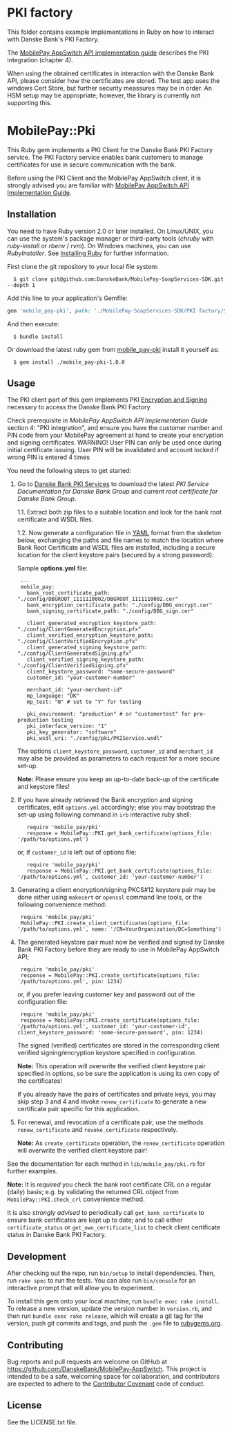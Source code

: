 # PKI factory

This folder contains example implementations in Ruby on how to interact with Danske Bank's PKI Factory.

The [MobilePay AppSwitch API implementation guide](https://github.com/DanskeBank/MobilePay-AppSwitch/blob/master/MobilePay%20AppSwitch%20API%20Implementation%20Guide.pdf "MobilePay AppSwitch API implementation guide") describes the PKI integration (chapter 4).

When using the obtained certificates in interaction with the Danske Bank API, please consider how the certificates are stored. The test app uses the windows Cert Store, but further security meassures may be in order. An HSM setup may be appropriate; however, the library is currently not supporting this.

# MobilePay::Pki

This Ruby gem implements a PKI Client for the Danske Bank PKI Factory service.
The PKI Factory service enables bank customers to manage certificates for use in secure communication with the bank.

Before using the PKI Client and the MobilePay AppSwitch client, it is strongly advised you are familiar with [MobilePay AppSwitch API Implementation Guide](https://github.com/DanskeBank/MobilePay-AppSwitch/blob/master/MobilePay%20AppSwitch%20API%20Implementation%20Guide.pdf).

## Installation

You need to have Ruby version 2.0 or later installed.  On Linux/UNIX, you can use the system's package manager or third-party tools (_chruby_ with _ruby-install_ or _rbenv_ / _rvm_).
On Windows machines, you can use _RubyInstaller_.
See [Installing Ruby](https://www.ruby-lang.org/en/documentation/installation/) for further information.

First clone the git repository to your local file system:

      $ git clone git@github.com:DanskeBank/MobilePay-SoapServices-SDK.git --depth 1

Add this line to your application's Gemfile:

```ruby
gem 'mobile_pay-pki', path: './MobilePay-SoapServices-SDK/PKI factory/Source/Ruby'
```

And then execute:

      $ bundle install

Or download the latest ruby gem from [mobile_pay-pki](https://github.com/DanskeBank/MobilePay-AppSwitch/tree/master/PKI%20factory/Source/Ruby/pkg) install it yourself as:

      $ gem install ./mobile_pay-pki-1.0.0

## Usage

The PKI client part of this gem implements PKI [Encryption and Signing](http://www.danskebank.com/en-uk/ci/Products-Services/Transaction-Services/Online-Services/Integration-Services/Documents/ChannelsAndSecurity/Channel_WebService/EncryptionSigningCompressionWebServices.pdf) necessary to access the Danske Bank PKI Factory.

Check prerequisite in _MobilePay AppSwitch API Implementation Guide_ section 4: "PKI integration", and ensure you have the customer number and PIN code from your MobilePay agreement at hand to create your encryption and signing certificates.
WARNING! 
        User PIN can only be used once during initial certificate issuing.
        User PIN will be invalidated and account locked if wrong PIN is entered 4 times 
		
You need the following steps to get started:

1. Go to [Danske Bank PKI Services](https://danskebank.com/en-uk/ci/Products-Services/Transaction-Services/Online-Services/Pages/PKI-Services.aspx) to download the latest _PKI Service Documentation for Danske Bank Group_ and current _root certificate for Danske Bank Group_.

    1.1. Extract both zip files to a suitable location and look for the bank root certificate and WSDL files.

    1.2. Now generate a configuration file in [YAML](https://en.wikipedia.org/wiki/YAML) format from the skeleton below, exchanging the paths and file names to match the location where Bank Root Certificate and WSDL files are installed, including a secure location for the client keystore pairs (secured by a strong password):

    Sample __options.yml__ file:

        ---
        mobile_pay:
          bank_root_certificate_path: "./config/DBGROOT_1111110002/DBGROOT_1111110002.cer"
          bank_encryption_certificate_path: "./config/DBG_encrypt.cer"
          bank_signing_certificate_path: "./config/DBG_sign.cer"

          client_generated_encryption_keystore_path: "./config/ClientGeneratedEncryption.pfx"
          client_verified_encryption_keystore_path: "./config/ClientVerifiedEncryption.pfx"
          client_generated_signing_keystore_path: "./config/ClientGeneratedSigning.pfx"
          client_verified_signing_keystore_path: "./config/ClientVerifiedSigning.pfx"
          client_keystore_password: "some-secure-password"
          customer_id: "your-customer-number"

          merchant_id: "your-merchant-id"
          mp_language: "DK"
          mp_test: "N" # set to "Y" for testing

          pki_environment: "production" # or "customertest" for pre-production testing
          pki_interface_version: "1"
          pki_key_generator: "software"
          pki_wsdl_uri: "./config/pki/PKIService.wsdl"

    The options `client_keystore_password`, `customer_id` and `merchant_id` may alse be provided as parameters to each request for a more secure set-up.

    **Note:** Please ensure you keep an up-to-date back-up of the certificate and keystore files!

2. If you have already retrieved the Bank encryption and signing certificates, edit `options.yml` accordingly; else you may bootstrap the set-up using following command in `irb` interactive ruby shell:

          require 'mobile_pay/pki'
          response = MobilePay::PKI.get_bank_certificate(options_file: '/path/to/options.yml')

    or, if `customer_id` is left out of options file:

          require 'mobile_pay/pki'
          response = MobilePay::PKI.get_bank_certificate(options_file: '/path/to/options.yml', customer_id: 'your-customer-number')

3. Generating a client encryption/signing PKCS#12 keystore pair may be done either using `makecert` or `openssl` command line tools, or the following convenience method:

        require 'mobile_pay/pki'
        MobilePay::PKI.create_client_certificates(options_file: '/path/to/options.yml', name: '/CN=YourOrganization/DC=Something')

4. The generated keystore pair must now be verified and signed by Danske Bank PKI Factory before they are ready to use in MobilePay AppSwitch API;

        require 'mobile_pay/pki'
        response = MobilePay::PKI.create_certificate(options_file: '/path/to/options.yml', pin: 1234)

    or, if you prefer leaving customer key and password out of the configuration file:

        require 'mobile_pay/pki'
        response = MobilePay::PKI.create_certificate(options_file: '/path/to/options.yml', customer_id: 'your-customer-id', client_keystore_password: 'some-secure-password', pin: 1234)

    The signed (verified) certificates are stored in the corresponding client verified signing/encryption keystore specified in configuration.

    **Note:** This operation will overwrite the verified client keystore pair specified in options, so be sure the application is using its own copy of the certificates!

    If you already have the pairs of certificates and private keys, you may skip step 3 and 4 and invoke `renew_certificate` to generate a new certificate pair specific for this application.

5. For renewal, and revocation of a certificate pair, use the methods `renew_certificate` and `revoke_certificate` respectively.

    **Note:** As `create_certificate` operation, the `renew_certificate` operation will overwrite the verified client keystore pair!

See the documentation for each method in `lib/mobile_pay/pki.rb` for further examples.

**Note:** It is *required* you check the bank root certificate CRL on a regular (daily) basis; e.g. by validating the returned CRL object from `MobilePay::PKI.check_crl` convenience method.

It is also *strongly advised* to periodically call `get_bank_certificate` to ensure bank certificates are kept up to date; and to call either `certificate_status` or `get_own_certificate_list` to check client certificate status in Danske Bank PKI Factory.

## Development

After checking out the repo, run `bin/setup` to install dependencies. Then, run `rake spec` to run the tests. You can also run `bin/console` for an interactive prompt that will allow you to experiment.

To install this gem onto your local machine, run `bundle exec rake install`. To release a new version, update the version number in `version.rb`, and then run `bundle exec rake release`, which will create a git tag for the version, push git commits and tags, and push the `.gem` file to [rubygems.org](https://rubygems.org).

## Contributing

Bug reports and pull requests are welcome on GitHub at https://github.com/DanskeBank/MobilePay-AppSwitch. This project is intended to be a safe, welcoming space for collaboration, and contributors are expected to adhere to the [Contributor Covenant](http://contributor-covenant.org) code of conduct.

## License

See the LICENSE.txt file.
